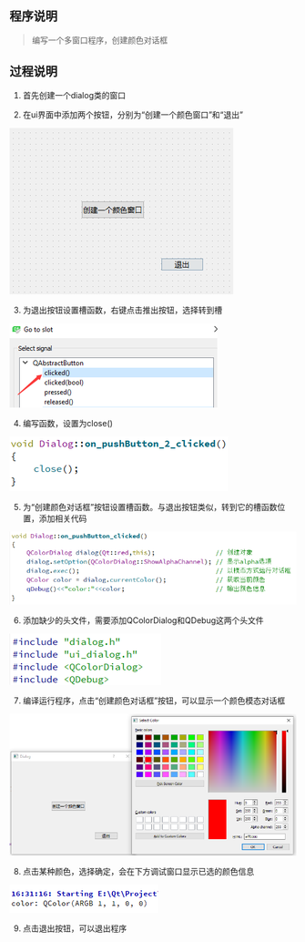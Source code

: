 ## 程序说明

> 编写一个多窗口程序，创建颜色对话框

## 过程说明

1. 首先创建一个dialog类的窗口

2. 在ui界面中添加两个按钮，分别为“创建一个颜色窗口”和“退出”

![添加两个按钮](https://github.com/ZHJ0125/QtLearning/blob/master/Image/CustomDialog/1.png)

3. 为退出按钮设置槽函数，右键点击推出按钮，选择转到槽

![选择转到槽](https://github.com/ZHJ0125/QtLearning/blob/master/Image/CustomDialog/2.png)

4. 编写函数，设置为close()

![close()](https://github.com/ZHJ0125/QtLearning/blob/master/Image/CustomDialog/3.png)

5. 为“创建颜色对话框”按钮设置槽函数。与退出按钮类似，转到它的槽函数位置，添加相关代码

![添加相关代码](https://github.com/ZHJ0125/QtLearning/blob/master/Image/CustomDialog/4.png)

6. 添加缺少的头文件，需要添加QColorDialog和QDebug这两个头文件

![添加头文件](https://github.com/ZHJ0125/QtLearning/blob/master/Image/CustomDialog/5.png)

7. 编译运行程序，点击“创建颜色对话框”按钮，可以显示一个颜色模态对话框

![颜色模态对话框](https://github.com/ZHJ0125/QtLearning/blob/master/Image/CustomDialog/6.png)

8. 点击某种颜色，选择确定，会在下方调试窗口显示已选的颜色信息

![颜色信息](https://github.com/ZHJ0125/QtLearning/blob/master/Image/CustomDialog/7.png)

9. 点击退出按钮，可以退出程序
